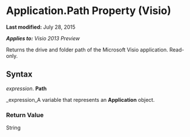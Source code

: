 
# Application.Path Property (Visio)

 **Last modified:** July 28, 2015

 _**Applies to:** Visio 2013 Preview_

Returns the drive and folder path of the Microsoft Visio application. Read-only.


## Syntax

 _expression_. **Path**

 _expression_A variable that represents an  **Application** object.


### Return Value

String

